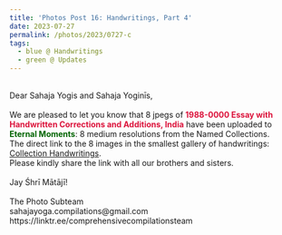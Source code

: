 ```yaml
---
title: 'Photos Post 16: Handwritings, Part 4'
date: 2023-07-27
permalink: /photos/2023/0727-c
tags:
  - blue @ Handwritings
  - green @ Updates
---
```


<p>
<br>
Dear Sahaja Yogis and Sahaja Yoginīs,<br>
<br>
We are pleased to let you know that 8 jpegs of <font color="Crimson"><b>1988-0000 Essay with Handwritten Corrections and Additions, India</b></font> have been uploaded to <font color="DarkGreen"><b>Eternal Moments</b></font>: 8 medium resolutions from the Named Collections.<br>
The direct link to the 8 images in the smallest gallery of handwritings: <a href="https://eternalmoments.smugmug.com/Collections/Yogi-Mahajan-Collection/Handwritings"> Collection Handwritings</a>.<br>
Please kindly share the link with all our brothers and sisters.<br>
<br>
Jay Śhrī Mātājī!<br>
<br>
The Photo Subteam<br>
sahajayoga.compilations@gmail.com<br>
https://linktr.ee/comprehensivecompilationsteam<br>
</p>